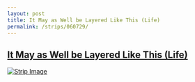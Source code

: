 ```yaml
---
layout: post
title: It May as Well be Layered Like This (Life)
permalink: /strips/060729/
---
```


## [It May as Well be Layered Like This (Life)](/strips/060729/)

<a href='../images/ph060729.gif'><img src='../images/ph060729.gif' alt='Strip Image' /></a>


<!-- include copyright-strip.html -->